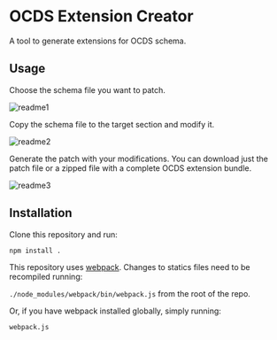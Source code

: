# OCDS Extension Creator

A tool to generate extensions for OCDS schema.

## Usage

Choose the schema file you want to patch.

![readme1](https://cloud.githubusercontent.com/assets/5618508/25894498/eea77d1e-3573-11e7-8dd9-0a1f7eb8d35a.png)

  
  
  
Copy the schema file to the target section and modify it.

![readme2](https://cloud.githubusercontent.com/assets/5618508/25895421/b23f9506-3577-11e7-9ab3-6f38133aeb92.png)

  
  
  
Generate the patch with your modifications. You can download just the patch file or a zipped file with a complete OCDS extension bundle.

![readme3](https://cloud.githubusercontent.com/assets/5618508/25894798/3e81bfba-3575-11e7-811e-e94970cd5449.png)


## Installation

Clone this repository and run:

`npm install .`

This repository uses [webpack](https://webpack.js.org/). Changes to statics files need to be recompiled running:

`./node_modules/webpack/bin/webpack.js` from the root of the repo.

Or, if you have webpack installed globally, simply running:

`webpack.js`
